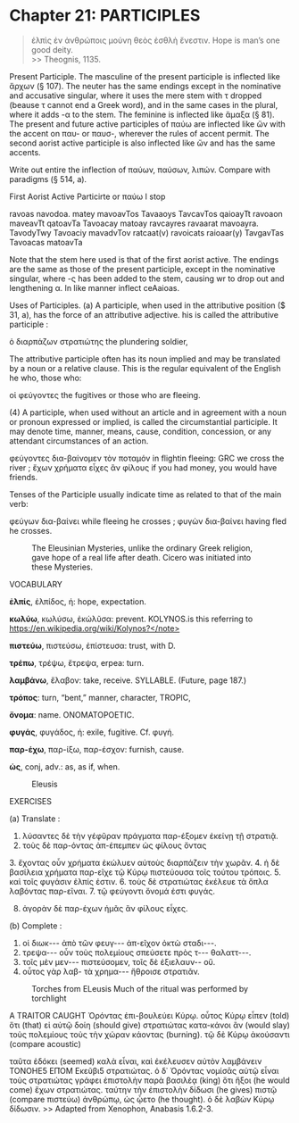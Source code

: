 # Chapter 21: PARTICIPLES

>  ἐλπὶς ἐν ἀνθρώποις μούνη θεὸς ἐσθλὴ ἔνεστιν.</quote> <quote xml:lang="eng">Hope is man’s one good deity.<br/> >> Theognis, 1135.



<div type="textpart" subtype="para" n="113">
Present Participle. The masculine of the present
participle is inflected like ἄρχων (§ 107). The neuter has
the same endings except in the nominative and accusative
singular, where it uses the mere stem with τ dropped (beause τ cannot end a Greek word), and in the same cases
in the plural, where it adds -α to the stem. The feminine
is inflected like ἅμαξα (§ 81).

<div type="textpart" subtype="para" n="114">
The present and future active participles of παύω
are inflected like ὤν with the accent on παυ- or παυσ-,
wherever the rules of accent permit. The second aorist
active participle is also inflected like ὤν and has the same
accents.

Write out entire the inflection of παύων, παύσων, λιπών.
Compare with paradigms (§ 514, a).



<pb n="65"/>


<div type="textpart" subtype="para" n="115">
First Aorist Active Particirte or παύω <gloss>I stop</gloss>

ravoas navodoa. matey
mavoavTos Tavaaoys TavcavTos
qaioayTt ravoaon maveavTt
qatoavTa Tavoacay matoay
ravcayres ravaarat mavoayra.
TavodyTwy Tavoaciy mavadvTov
ratcaat(v) ravoicats raioaar(y)
TavgavTas Tavoacas matoavTa

Note that the stem here used is that of the first aorist active. The
endings are the same as those of the present participle, except in the
nominative singular, where -ς has been added to the stem, causing wr
to drop out and lengthening α. In like manner inflect ceAaioas.

<div type="textpart" subtype="para" n="116">
Uses of Participles.
(a) A participle, when used in
the attributive position ($ 31, a), has the force of an attributive adjective. his is called the attributive participle :

ὁ διαρπάζων στρατιώτης the plundering soldier,

The attributive participle often has its noun implied
and may be translated by a noun or a relative clause. This
is the regular equivalent of the English he who, those who:

οἱ φεύγοντες the fugitives or those who are fleeing.

(4) A participle, when used without an article and in
agreement with a noun or pronoun expressed or implied,
is called the circumstantial participle. It may denote time,
manner, means, cause, condition, concession, or any attendant
circumstances of an action.

φεύγοντες δια-βαίνομεν τὸν ποταμόν in flight<note>in fleeing: GRC</note> we cross the river ;
ἔχων χρήματα εἶχες ἂν φίλους if you had money, you would have friends.

<div type="textpart" subtype="para" n="117">
Tenses of the Participle usually indicate time as
related to that of the main verb:

φεύγων δια-βαίνει while fleeing he crosses ;
φυγὼν δια-βαίνει having fled he crosses.

<pb n="66"/>
<figure><head>The Eleusinian Mysteries, unlike the ordinary Greek religion, gave hope
of a real life after death. Cicero was initiated into these Mysteries.</head></figure>

<div type="textpart" subtype="para" n="118">
VOCABULARY


**ἐλπίς**, ἐλπίδος, ἡ: hope, expectation.


**κωλύω**, κωλύσω, ἐκώλῦσα: prevent. KOLYNOS.<note>is this referring to https://en.wikipedia.org/wiki/Kolynos?</note>


**πιστεύω**, πιστεύσω, ἐπίστευσα: trust, with D.



**τρέπω**, τρέψω, ἔτρεψα, erpea: turn.


**λαμβάνω**, ἔλαβον: take, receive.  SYLLABLE. (Future, page 187.)


**τρόπος**: turn, “bent,” manner, character, TROPIC,



**ὄνομα**: name. ONOMATOPOETIC.


**φυγάς**, φυγάδος, ἡ: exile, fugitive. Cf. φυγή.





**παρ-έχω**, παρ-ίξω, παρ-έσχον: furnish, cause.


**ὡς**, conj, adv.: as, as if, when.

<figure><head>Eleusis</head></figure>



<div type="textpart" subtype="para" n="119">
EXERCISES

(a) Translate :

1. λύσαντες δὲ τὴν γέφῦραν πράγματα παρ-έξομεν ἐκείνῃ τῇ στρατιᾷ.
2. τοὺς δὲ παρ-όντας ἀπ-έπεμπεν ὡς φίλους ὄντας
<pb n="67"/>
3. ἔχοντας οὖν χρήματα ἐκώλυεν αὐτοὺς διαρπάζειν τὴν χωρᾶν.
4. ἡ δὲ βασίλεια χρήματα παρ-εῖχε τῷ Κύρῳ πιστεύουσα τοῖς τούτου τρόποις.
5. καὶ τοῖς φυγάσιν ἐλπίς ἐστιν.
6. τοὺς δὲ στρατιώτας ἐκέλευε τὰ ὅπλα λαβόντας παρ-εῖναι.
7. τῷ φεύγοντι ὄνομά ἐστι φυγάς.

8. ἀγορὰν δὲ παρ-έχων ἡμᾶς ἂν φίλους εἶχες.

(b) Complete :

1. οἱ διωκ--- ἀπὸ τῶν φευγ--- ἀπ-εῖχον ὀκτὼ σταδι---.
2. τρεψα--- οὖν τοὺς πολεμίους σπεύσετε πρὸς τ--- θαλαττ---.
3. τοῖς μὲν μεν--- πιστεύσομεν, τοῖς δὲ ἐξιελαυν-- οὔ.
4. οὗτος γὰρ λαβ- τὰ χρημα--- ἤθροισε στρατιᾶν.

<figure><head>Torches from ELeusis</head>
Much of the ritual was performed by torchlight</figure>





<div type="textpart" subtype="para" n="120">
A TRAITOR CAUGHT
<quote xml:lang="grc">Ὀρόντας ἐπι-βουλεύει Κύρῳ.
οὗτος Κύρῳ εἶπεν (told) ὅτι (that)
εἰ αὐτῷ δοίη (should give) στρατιώτας κατα-κάνοι ἂν (would slay)
τοὺς πολεμίους τοὺς τὴν χώραν κάοντας (burning). τῷ δὲ Κύρῳ
ἀκούσαντι (compare acoustic)

ταῦτα ἐδόκει (seemed) καλὰ εἶναι,
καὶ ἐκέλευσεν αὐτὸν λαμβάνειν ΤΟΝΟΗΕ5 ΕΠῸΜ Εκεῦβι5
στρατιώτας. ὁ δ᾽ Ὀρόντας νομίσᾱς αὑτῷ εἶναι τοὺς στρατιώτας γράφει ἐπιστολὴν παρὰ βασιλέᾳ (king) ὅτι ἥξοι (he would
come) ἔχων στρατιώτας. ταύτην τὴν ἐπιστολὴν δίδωσι
(he gives) πιστῷ (compare πιστεύω) ἀνθρώπῳ, ὡς ᾧετο
(he thought). ὁ δὲ λαβὼν Κύρῳ δίδωσιν.</quote> <quote xml:lang="eng"></quote> >> Adapted from Xenophon, Anabasis 1.6.2-3.


<pb n="68"/>




